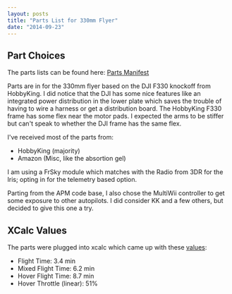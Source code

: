 ```yaml
---
layout: posts
title: "Parts List for 330mm Flyer"
date: "2014-09-23"
---
```


## Part Choices

The parts lists can be found here: [Parts Manifest](https://docs.google.com/spreadsheets/d/1Q9trwu-_SFND56t_7eJe3O5gw2sjTM1oxGrMA9YYhlI/edit?usp=sharing)

Parts are in for the 330mm flyer based on the DJI F330 knockoff from HobbyKing.  I did notice that the DJI has some nice features like an integrated power distribution in the lower plate which saves the trouble of having to wire a harness or get a distribution board.  The HobbyKing F330 frame has some flex near the motor pads.  I expected the arms to be stiffer but can't speak to whether the DJI frame has the same flex.

I've received most of the parts from:

* HobbyKing (majority)
* Amazon (Misc, like the absortion gel)

I am using a FrSky module which matches with the Radio from 3DR for the Iris; opting in for the telemetry based option.

Parting from the APM code base, I also chose the MultiWii controller to get some exposure to other autopilots.  I did consider KK and a few others, but decided to give this one a try.

## XCalc Values

The parts were plugged into xcalc which came up with these [values](http://www.ecalc.ch/xcoptercalc.php?ecalc&lang=en&cooling=2.5&rotornumber=4&config=1&weight=827&calc=auw&elevation=500&airtemp=25&qnh=1013&batteries=0&battcap=2100&battri=0.0125&battv=3.7&battccont=20&battcmax=50&battweight=63&chargestate=0&s=3&p=1&esc=0&esccont=25&escmax=25&escri=0.015&escweight=30&motor=turnigy&type=35|sk3-2826-1130&gear=1&propeller=0&propconst=1.3&proptwist=0&diameter=8&pitch=4.5&blades=2):

* Flight Time: 3.4 min
* Mixed Flight Time: 6.2 min
* Hover Flight Time: 8.7 min
* Hover Throttle (linear):	51%
